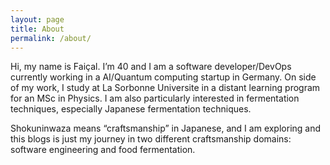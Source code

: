 ```yaml
---
layout: page
title: About
permalink: /about/
---
```


Hi, my name is Faiçal. I’m 40 and I am a software developer/DevOps currently working in a AI/Quantum computing startup in Germany. On side of my work, I study at La Sorbonne Universite in a distant learning program for an MSc in Physics. I am also particularly interested in fermentation techniques, especially Japanese fermentation techniques.

Shokuninwaza means “craftsmanship” in Japanese, and I am exploring and this blogs is just my journey in two different craftsmanship domains: software engineering and food fermentation.